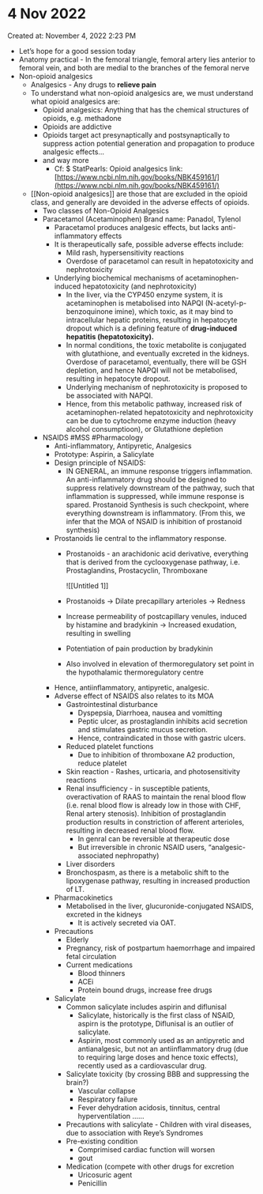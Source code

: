 # 4 Nov 2022

Created at: November 4, 2022 2:23 PM

- Let’s hope for a good session today
- Anatomy practical - In the femoral triangle, femoral artery lies anterior to femoral vein, and both are medial to the branches of the femoral nerve
- Non-opioid analgesics
    - Analgesics - Any drugs to ************relieve pain************
    - To understand what non-opioid analgesics are, we must understand what opioid analgesics are:
        - Opioid analgesics: Anything that has the chemical structures of opioids, e.g. methadone
        - Opioids are addictive
        - Opioids target act presynaptically and postsynaptically to suppress action potential generation and propagation to produce analgesic effects…
        - and way more
            - Cf: $ StatPearls: Opioid analgesics
            link: [https://www.ncbi.nlm.nih.gov/books/NBK459161/](https://www.ncbi.nlm.nih.gov/books/NBK459161/)
    - [[Non-opioid analgesics]]  are those that are excluded in the opioid class, and generally are devoided in the adverse effects of opioids.
        - Two classes of Non-Opioid Analgesics
        - Paracetamol (Acetaminophen) Brand name: Panadol, Tylenol
            - Paracetamol produces analgesic effects, but lacks anti-inflammatory effects
            - It is therapeutically safe, possible adverse effects include:
                - Mild rash, hypersensitivity reactions
                - Overdose of paracetamol can result in hepatotoxicity and nephrotoxicity
            - Underlying biochemical mechanisms of acetaminophen-induced hepatotoxicity (and nephrotoxicity)
                - In the liver, via the CYP450 enzyme system, it is acetaminophen is metabolised into NAPQI (N-acetyl-p-benzoquinone imine), which toxic, as it may bind to intracellular hepatic proteins, resulting in hepatocyte dropout which is a defining feature of ************************drug-induced hepatitis (hepatotoxicity).************************
                - In normal conditions, the toxic metabolite is conjugated with glutathione, and eventually excreted in the kidneys. Overdose of paracetamol, eventually, there will be GSH depletion, and hence NAPQI will not be metabolised, resulting in hepatocyte dropout.
                - Underlying mechanism of nephrotoxicity is proposed to be associated with NAPQI.
                - Hence, from this metabolic pathway, increased risk of acetaminophen-related hepatotoxicity and nephrotoxicity can be due to cytochrome enzyme induction (heavy alcohol consumptioon), or Glutathione depletion
        - NSAIDS #MSS #Pharmacology
            - Anti-inflammatory, Antipyretic, Analgesics
            - Prototype: Aspirin, a Salicylate
            - Design principle of NSAIDS:
                - IN GENERAL, an immune response triggers inflammation. An anti-inflammatory drug should be designed to suppress relatively downstream of the pathway, such that inflammation is suppressed, while immune response is spared. Prostanoid Synthesis is such checkpoint, where everything downstream is inflammatory. (From this, we infer that the MOA of NSAID is inhibition of prostanoid synthesis)
            - Prostanoids lie central to the inflammatory response.
                - Prostanoids - an arachidonic acid derivative, everything that is derived from the cyclooxygenase pathway, i.e. Prostaglandins, Prostacyclin, Thromboxane
                    
                    ![[Untitled 1]]
                    
                - Prostanoids → Dilate precapillary arterioles → Redness
                - Increase permeability of postcapillary venules, induced by histamine and bradykinin → Increased exudation, resulting in swelling
                - Potentiation of pain production by bradykinin
                - Also involved in elevation of thermoregulatory set point in the hypothalamic thermoregulatory centre
            - Hence, antiinflammatory, antipyretic, analgesic.
            - Adverse effect of NSAIDS also relates to its MOA
                - Gastrointestinal disturbance
                    - Dyspepsia, Diarrhoea, nausea and vomitting
                    - Peptic ulcer, as prostaglandin inhibits acid secretion and stimulates gastric mucus secretion.
                    - Hence, contraindicated in those with gastric ulcers.
                - Reduced platelet functions
                    - Due to inhibition of thromboxane A2 production, reduce platelet
                - Skin reaction - Rashes, urticaria, and photosensitivity reactions
                - Renal insufficiency - in susceptible patients, overactivation of RAAS to maintain the renal blood flow (i.e. renal blood flow is already low in those with CHF, Renal artery stenosis). Inhibition of prostaglandin production results in constriction of afferent arterioles, resulting in decreased renal blood flow.
                    - In genral can be reversible at therapeutic dose
                    - But irreversible in chronic NSAID users, “analgesic-associated nephropathy)
                - Liver disorders
                - Bronchospasm, as there is a metabolic shift to the lipoxygenase pathway, resulting in increased production of LT.
            - Pharmacokinetics
                - Metabolised in the liver, glucuronide-conjugated NSAIDS, excreted in the kidneys
                    - It is actively secreted via OAT.
            - Precautions
                - Elderly
                - Pregnancy, risk of postpartum haemorrhage and impaired fetal circulation
                - Current medications
                    - Blood thinners
                    - ACEi
                    - Protein bound drugs, increase free drugs
            - Salicylate
                - Common salicylate includes aspirin and diflunisal
                    - Salicylate, historically is the first class of NSAID, aspirn is the prototype, Diflunisal is an outlier of salicylate.
                    - Aspirin, most commonly used as an antipyretic and antianalgesic, but not an antiinflammatory drug (due to requiring large doses and hence toxic effects), recently used as a cardiovascular drug.
                - Salicylate toxicity (by crossing BBB and suppressing the brain?)
                    - Vascular collapse
                    - Respiratory failure
                    - Fever dehydration acidosis, tinnitus, central hyperventilation ……
                - Precautions with salicylate - Children with viral diseases, due to association with Reye’s Syndromes
                - Pre-existing condition
                    - Comprimised cardiac function will worsen
                    - gout
                - Medication (compete with other drugs for excretion
                    - Uricosuric agent
                    - Penicillin